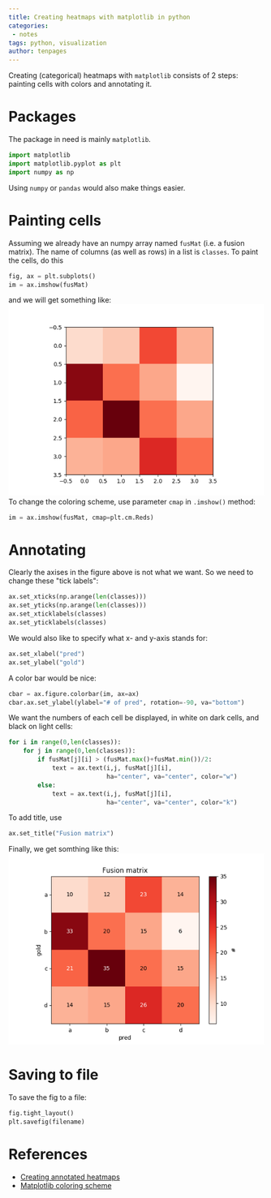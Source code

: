 ```yaml
---
title: Creating heatmaps with matplotlib in python
categories:
 - notes
tags: python, visualization
author: tenpages
---
```


Creating (categorical) heatmaps with `matplotlib` consists of 2 steps: painting cells with colors and annotating it.

# Packages
The package in need is mainly `matplotlib`.
```python
import matplotlib
import matplotlib.pyplot as plt
import numpy as np
```
Using `numpy` or `pandas` would also make things easier. 

# Painting cells
Assuming we already have an numpy array named `fusMat` (i.e. a fusion matrix). The name of columns (as well as rows) in a list is `classes`. To paint the cells, do this
```python
fig, ax = plt.subplots()
im = ax.imshow(fusMat)
```
and we will get something like:
![](/assets/images/20190222/Figure_1.png)
To change the coloring scheme, use parameter `cmap` in `.imshow()` method:
```python
im = ax.imshow(fusMat, cmap=plt.cm.Reds)
```

# Annotating
Clearly the axises in the figure above is not what we want. So we need to change these "tick labels":
```python
ax.set_xticks(np.arange(len(classes)))
ax.set_yticks(np.arange(len(classes)))
ax.set_xticklabels(classes)
ax.set_yticklabels(classes)
```
We would also like to specify what x- and y-axis stands for:
```python
ax.set_xlabel("pred")
ax.set_ylabel("gold")
```
A color bar would be nice:
```python
cbar = ax.figure.colorbar(im, ax=ax)
cbar.ax.set_ylabel(ylabel="# of pred", rotation=-90, va="bottom")
```
We want the numbers of each cell be displayed, in white on dark cells, and black on light cells:
```python
for i in range(0,len(classes)):
    for j in range(0,len(classes)):
        if fusMat[j][i] > (fusMat.max()+fusMat.min())/2:
            text = ax.text(i,j, fusMat[j][i],
                           ha="center", va="center", color="w")
        else:
            text = ax.text(i,j, fusMat[j][i],
                           ha="center", va="center", color="k")
```
To add title, use
```python
ax.set_title("Fusion matrix")
```
Finally, we get somthing like this:
![](/assets/images/20190222/Figure_2.png)

# Saving to file
To save the fig to a file:
```python
fig.tight_layout()
plt.savefig(filename)
```

# References
- [Creating annotated heatmaps](https://matplotlib.org/gallery/images_contours_and_fields/image_annotated_heatmap.html)
- [Matplotlib coloring scheme](https://matplotlib.org/examples/color/colormaps_reference.html)